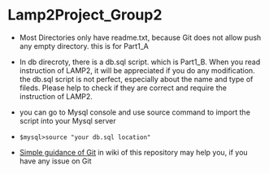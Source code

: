 # Lamp2Project_Group2

- Most Directories only have readme.txt, because Git does not allow push any empty directory. this is for Part1_A

- In db direcroty, there is a db.sql script. which is Part1_B. When you read instruction of LAMP2, it will be appreciated if you do any modification. the db.sql script is not perfect, especially about the name and type of fileds. Please help to check if they are correct and require the instruction of LAMP2.

- you can go to Mysql console and use source command to import the script into your Mysql server

- ```mysql
  $mysql>source "your db.sql location"
  ```

- [Simple guidance of Git](https://gitlab.com/xiong1028/lamp2project_group2/wikis/Simple-Guidance-for-Git) in wiki of this repository may help you, if you have any issue on Git

